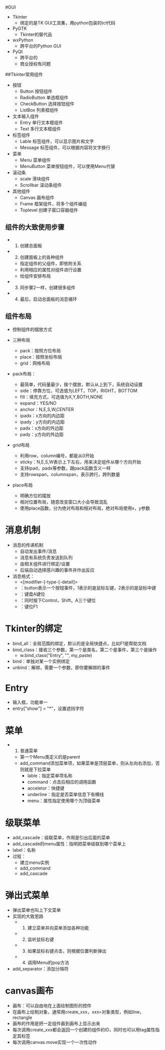 #GUI
- Tkinter
    - 绑定的是TK GUI工具集，用python包装的tcl代码
- PyGTK
    - Tkinter的替代品
- wxPython
    - 跨平台的Python GUI
- PyQt
    - 跨平台的
    - 商业授权有问题
    
##Tkinter常用组件
- 按钮
    - Button  按钮组件
    - RadioButton  单选框组件
    - CheckButton   选择按钮组件
    - ListBox   列表框组件
- 文本输入组件
    - Entry   单行文本框组件
    - Text    多行文本框组件
- 标签组件
    - Lable    标签组件，可以显示图片和文字
    - Message  标签组件，可以根据内容将文字换行
- 菜单
    - Menu    菜单组件
    - MenuButton    菜单按钮组件，可以使用Menu代替
- 滚动条
    - scale         滑块组件
    - Scrollbar     滚动条组件
- 其他组件
    - Canvas    画布组件
    - Frame     框架组件，将多个组件编组
    - Toplevel    创建子窗口容器组件
    
    
## 组件的大致使用步骤
- 1. 创建总面板
- 2. 创建面板上的各种组件
    - 指定组件的父组件，即依附关系
    - 利用相应的属性对组件进行设置
    - 给组件安排布局
- 3. 同步骤2一样，创建很多组件
- 4. 最后，启动总面板的消息循环


## 组件布局
- 控制组件的摆放方式
- 三种布局
    - pack：按照方位布局
    - place：按照坐标布局
    - grid：网格布局
    
- pack布局：
    - 最简单，代码量最少，挨个摆放，默认从上到下，系统自动设置
    - side：停靠方位，可选值为LEFT，TOP，RIGHT，BOTTOM
    - fill：填充方式，可选值为X,Y,BOTH,NONE
    - expand：YES/NO
    - anchor：N,E,S,W,CENTER
    - ipadx：x方向的内边距
    - ipady：y方向的内边距
    - padx：x方向的外边距
    - pady：y方向的外边距
    
- grid布局
    - 利用row，column编号，都是从0开始
    - sticky：N,E,S,W表示上下左右，用来决定组件从哪个方向开始
    - 支持ipad，padx等参数，跟pack函数含义一样
    - 支持rowspan，columnspan，表示跨行，跨列数量
    
- place布局
    - 明确方位的摆放
    - 相对位置布局，随意改变窗口大小会导致混乱
    - 使用place函数，分为绝对布局和相对布局，绝对布局使用x，y参数


# 消息机制
- 消息的传递机制
    - 自动发出事件/消息
    - 消息有系统负责发送到队列
    - 由相关组件进行绑定/设置
    - 后端自动选择感兴趣的事件并作出反应
- 消息格式：
    - <[modifier-]-type-[-detail]>
    - <Button-1>：button表示一个按钮事件，1表示的是鼠标左键，2表示的是鼠标中键
    - <KeyPress-A>：键盘A键位
    - <Control-Shift-KeyPress-A>：同时按下Control，Shift，A三个键位
    - <F1>：键位F1
    
# Tkinter的绑定
- bind_all：全局范围的绑定，默认的是全局快捷点，比如F1是帮助文档
- bind_class：接收三个参数，第一个是类名，第二个是事件，第三个是操作
    - w.bind_class("Entry", "<Control-V>", my_paste)
- bind：单独对某一个实例绑定
- unbind：解绑，需要一个参数，即你要解绑的事件



# Entry
- 输入框，功能单一
- entry["show"] = "*"，设置遮挡字符


# 菜单
- 1. 普通菜单
    - 第一个Menu类定义的是parent
    - add_command添加菜单项，如果菜单是顶层菜单，则从左向右添加，否则就是下拉菜单
        - lable：指定菜单项名称
        - command：点击后相应的调用函数
        - acceletor：快捷键
        - underline：指定是否菜单信息下有横线
        - menu：属性指定使用哪个为顶级菜单
        
        
# 级联菜单
- add_cascade：级联菜单，作用是引出后面的菜单
- add_cascade的menu属性：指明把菜单级联到哪个菜单上
- label：名称
- 过程：
    - 建立menu实例
    - add_command
    - add_cascade

# 弹出式菜单
- 弹出菜单也叫上下文菜单
- 实现的大致思路
    - 1. 建立菜单并向菜单添加各种功能
    - 2. 监听鼠标右键
    - 3. 如果鼠标右键点击，则根据位置判断弹出
    - 4. 调用Menu的pop方法
- add_separator：添加分隔符
    
    
# canvas画布
- 画布：可以自由地在上面绘制图形的控件
- 在画布上绘制对象，通常用create_xxx，xxx=对象类型，例如line，rectangle
- 画布的作用是把一定组件画到画布上显示出来
- 每次调用create_xxx都会返回一个创建的组件的ID，同时也可以用tag属性指定其标签
- 每次调用canvas.move实现一个一次性动作